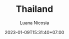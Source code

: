 ---
title: "Thailand"
date: 2023-01-09T15:31:40+07:00
tags: "Country"
tranding: false
author: "Luana Nicosia"
readTime: "4 min"
thumbnail: /images/blog/blog-thum-2.png
featureImage: /images/blog/feature-image-04.jpg
countryid: 
---